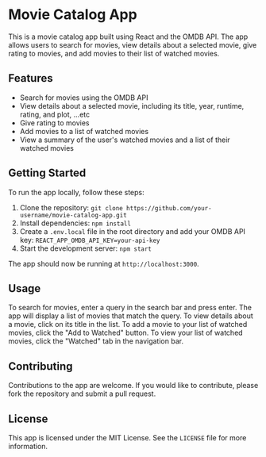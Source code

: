 # Movie Catalog App

This is a movie catalog app built using React and the OMDB API. The app allows users to search for movies, view details about a selected movie, give rating to movies, and add movies to their list of watched movies.

## Features

- Search for movies using the OMDB API
- View details about a selected movie, including its title, year, runtime, rating, and plot, ...etc
- Give rating to movies
- Add movies to a list of watched movies
- View a summary of the user's watched movies and a list of their watched movies

## Getting Started

To run the app locally, follow these steps:

1. Clone the repository: `git clone https://github.com/your-username/movie-catalog-app.git`
2. Install dependencies: `npm install`
3. Create a `.env.local` file in the root directory and add your OMDB API key: `REACT_APP_OMDB_API_KEY=your-api-key`
4. Start the development server: `npm start`

The app should now be running at `http://localhost:3000`.

## Usage

To search for movies, enter a query in the search bar and press enter. The app will display a list of movies that match the query. To view details about a movie, click on its title in the list. To add a movie to your list of watched movies, click the "Add to Watched" button. To view your list of watched movies, click the "Watched" tab in the navigation bar.

## Contributing

Contributions to the app are welcome. If you would like to contribute, please fork the repository and submit a pull request.

## License

This app is licensed under the MIT License. See the `LICENSE` file for more information.
